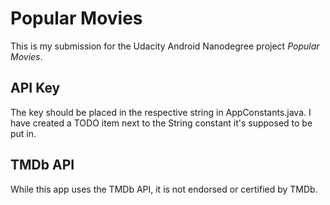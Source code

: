 # Popular Movies

This is my submission for the Udacity Android Nanodegree project _Popular Movies_.

## API Key

The key should be placed in the respective string in AppConstants.java. I have created a TODO item next to the String constant it's supposed to be put in.

## TMDb API

While this app uses the TMDb API, it is not endorsed or certified by TMDb.
